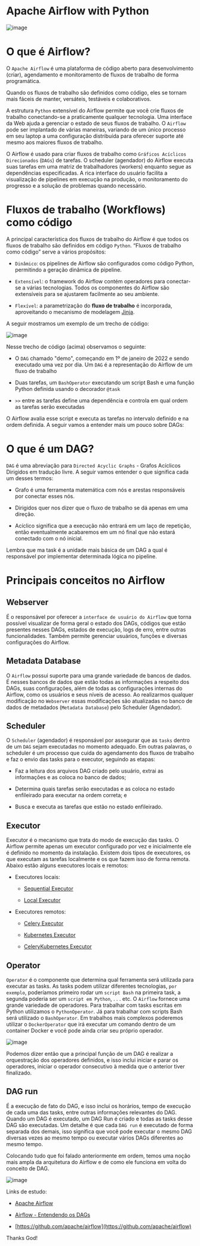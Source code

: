 # Apache Airflow with Python

![image](https://user-images.githubusercontent.com/69597971/200195293-edfac1eb-5099-4fdd-99e7-2337d07ce31f.png)

# O que é Airflow?

O `Apache Airflow` é uma plataforma de código aberto para desenvolvimento (criar), agendamento e monitoramento de fluxos de trabalho de forma programática.


Quando os fluxos de trabalho são definidos como código, eles se tornam mais fáceis de manter, versáteis, testáveis e colaborativos.

A estrutura `Python` extensível do Airflow permite que você crie fluxos de trabalho conectando-se a praticamente qualquer tecnologia. Uma interface da Web ajuda a gerenciar o estado de seus fluxos de trabalho. O `Airflow` pode ser implantado de várias maneiras, variando de um único processo em seu laptop a uma configuração distribuída para oferecer suporte até mesmo aos maiores fluxos de trabalho.

O Airflow é usado para criar fluxos de trabalho como `Gráficos Acíclicos Direcionados` (`DAGs`) de tarefas. O scheduler (agendador) do Airflow executa suas tarefas em uma matriz de trabalhadores (workers) enquanto segue as dependências especificadas. A rica interface do usuário facilita a visualização de pipelines em execução na produção, o monitoramento do progresso e a solução de problemas quando necessário.




# Fluxos de trabalho (Workflows) como código

A principal característica dos fluxos de trabalho do Airflow é que todos os fluxos de trabalho são definidos em código `Python`. “Fluxos de trabalho como código” serve a vários propósitos:

* `Dinâmico`: os pipelines de Airflow são configurados como código Python, permitindo a geração dinâmica de pipeline.

* `Extensível`: o framework do Airflow contém operadores para conectar-se a várias tecnologias. Todos os componentes do Airflow são extensíveis para se ajustarem facilmente ao seu ambiente.

* `Flexível`: a parametrização do **fluxo de trabalho** é incorporada, aproveitando o mecanismo de modelagem [Jinja](https://jinja.palletsprojects.com/en/3.1.x/).



A seguir mostramos um exemplo de um trecho de código:

![image](https://user-images.githubusercontent.com/69597971/200350653-75962f6f-806c-4033-9733-379d72797107.png)


Nesse trecho de código (acima) observamos o seguinte:

* O `DAG` chamado "demo", começando em 1º de janeiro de 2022 e sendo executado uma vez por dia. Um `DAG` é a representação do Airflow de um fluxo de trabalho

* Duas tarefas, um `BashOperator` executando um script Bash e uma função Python definida usando o decorador `@task`

* `>>` entre as tarefas define uma dependência e controla em qual ordem as tarefas serão executadas

O Airflow avalia esse script e executa as tarefas no intervalo definido e na ordem definida. A seguir vamos a entender mais um pouco sobre DAGs: 


# O que é um DAG?

`DAG` é uma abreviação para `Directed Acyclic Graphs` - Grafos Acíclicos Dirigidos em tradução livre. A seguir vamos entender o que significa cada um desses termos:

* Grafo é uma ferramenta matemática com nós e arestas responsáveis por conectar esses nós.

* Dirigidos quer nos dizer que o fluxo de trabalho se dá apenas em uma direção.

* Acíclico significa que a execução não entrará em um laço de repetição, então eventualmente acabaremos em um nó final que não estará conectado com o nó inicial.


Lembra que ma task é a unidade mais básica de um DAG a qual é responsável por implementar determinada lógica no pipeline.



# Principais conceitos no Airflow

## Webserver

É o responsável por oferecer a `interface de usuário do Airflow` que torna possível visualizar de forma geral o estado dos DAGs, códigos que estão presentes nesses DAGs, estados de execução, logs de erro, entre outras funcionalidades. Também permite gerenciar usuários, funções e diversas configurações do Airflow.


## Metadata Database

O `Airflow` possui suporte para uma grande variedade de bancos de dados. É nesses bancos de dados que estão todas as informações a respeito dos DAGs, suas configurações, além de todas as configurações internas do Airflow, como os usuários e seus níveis de acesso. Ao realizarmos qualquer modificação no `Webserver` essas modificações são atualizadas no banco de dados de metadados (`Metadata Database`) pelo Scheduler (Agendador).


## Scheduler

O `Scheduler` (agendador) é responsável por assegurar que as `tasks` dentro de um `DAG` sejam executadas no momento adequado. Em outras palavras, o scheduler é um processo que cuida do agendamento dos fluxos de trabalho e faz o envio das tasks para o executor, seguindo as etapas:

* Faz a leitura dos arquivos DAG criado pelo usuário, extrai as informações e as coloca no banco de dados;

* Determina quais tarefas serão executadas e as coloca no estado enfileirado para executar na ordem correta; e

* Busca e executa as tarefas que estão no estado enfileirado.


## Executor

Executor é o mecanismo que trata do modo de execução das tasks. O Airflow permite apenas um executor configurado por vez e inicialmente ele é definido no momento da instalação. Existem dois tipos de executores, os que executam as tarefas localmente e os que fazem isso de forma remota. Abaixo estão alguns executores locais e remotos:

* Executores locais:

    * [Sequential Executor](https://airflow.apache.org/docs/apache-airflow/stable/executor/sequential.html)

    * [Local Executor](https://airflow.apache.org/docs/apache-airflow/stable/executor/local.html)

* Executores remotos:

    * [Celery Executor](https://airflow.apache.org/docs/apache-airflow/stable/executor/celery.html)

    * [Kubernetes Executor](https://airflow.apache.org/docs/apache-airflow/stable/executor/kubernetes.html)

    * [CeleryKubernetes Executor](https://airflow.apache.org/docs/apache-airflow/stable/executor/celery_kubernetes.html)


## Operator

`Operator` é o componente que determina qual ferramenta será utilizada para executar as tasks. As tasks podem utilizar diferentes tecnologias, `por exemplo`, poderíamos primeiro rodar um `script Bash` na primeira task, a segunda poderia ser um `script em Python`, . . . etc. O `Airflow` fornece uma grande variedade de operadores. Para trabalhar com tasks escritas em Python utilizamos o `PythonOperator`. Já para trabalhar com scripts Bash será utilizado o `BashOperator`. Em trabalhos mais complexos poderemos utilizar o `DockerOperator` que irá executar um comando dentro de um container Docker e você pode ainda criar seu próprio operador.

![image](https://user-images.githubusercontent.com/69597971/200391317-b356a138-46d0-41bf-bdbb-15eac573e8c1.png)

Podemos dizer então que a principal função de um DAG é realizar a orquestração dos operadores definidos, e isso inclui iniciar e parar os operadores, iniciar o operador consecutivo à medida que o anterior tiver finalizado.


## DAG run

É a execução de fato do DAG, e isso inclui os horários, tempo de execução de cada uma das tasks, entre outras informações relevantes do DAG. Quando um DAG é executado, um DAG Run é criado e todas as tasks desse DAG são executadas. Um detalhe é que cada `DAG run` é executado de forma separada dos demais, isso significa que você pode executar o mesmo DAG diversas vezes ao mesmo tempo ou executar vários DAGs diferentes ao mesmo tempo.

Colocando tudo que foi falado anteriormente em ordem, temos uma noção mais ampla da arquitetura do Airflow e de como ele funciona em volta do conceito de DAG.

![image](https://user-images.githubusercontent.com/69597971/200392121-f5075faa-9559-4c20-b267-bc005ad1183c.png)



Links de estudo:

* [Apache Airflow](https://airflow.apache.org/docs/apache-airflow/stable/index.html)

* [Airflow - Entendendo os DAGs](https://www.alura.com.br/artigos/airflow-entendendo-dags#:~:text=A%20principal%20ideia%20do%20Airflow,tasks%20juntas%20formam%20um%20DAG.)

* [https://github.com/apache/airflow](https://github.com/apache/airflow)



Thanks God!
